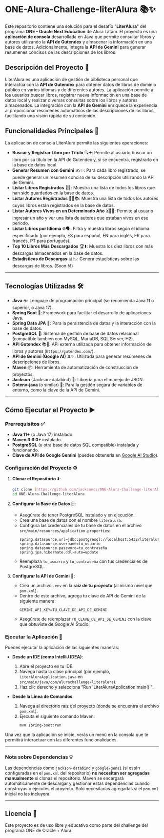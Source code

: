 # ONE-Alura-Challenge-literAlura 📚✨﻿

Este repositorio contiene una solución para el desafío "**LiterAlura**" del programa **ONE - Oracle Next Education** de Alura Latam. El proyecto es una **aplicación de consola** desarrollada en Java que permite consultar libros y autores utilizando la **API de Gutendex** y almacenar la información en una base de datos. Adicionalmente, integra la **API de Gemini** para generar resúmenes concisos de las descripciones de los libros.

## Descripción del Proyecto 📖

LiterAlura es una aplicación de gestión de biblioteca personal que interactúa con la **API de Gutendex** para obtener datos de libros de dominio público en varios idiomas y de diferentes autores. La aplicación permite a los usuarios buscar libros, registrar nueva información en una base de datos local y realizar diversas consultas sobre los libros y autores almacenados. La integración con la **API de Gemini** enriquece la experiencia al proporcionar resúmenes automáticos de las descripciones de los libros, facilitando una visión rápida de su contenido.

## Funcionalidades Principales 🚀

La aplicación de consola LiterAlura permite las siguientes operaciones:

* **Buscar y Registrar Libro por Título** 🔍➕: Permite al usuario buscar un libro por su título en la API de Gutendex y, si se encuentra, registrarlo en la base de datos local.
* **Generar Resumen con Gemini** ✍️✨: Para cada libro registrado, se puede generar un resumen conciso de su descripción utilizando la API de Gemini.
* **Listar Libros Registrados** 📖📜: Muestra una lista de todos los libros que han sido guardados en la base de datos.
* **Listar Autores Registrados** 🧑‍💻📚: Muestra una lista de todos los autores cuyos libros están registrados en la base de datos.
* **Listar Autores Vivos en un Determinado Año** ⏳👨‍🏫: Permite al usuario ingresar un año y ver una lista de autores que estaban vivos en ese período.
* **Listar Libros por Idioma** 🌐🗣️: Filtra y muestra libros según el idioma especificado (por ejemplo, ES para español, EN para inglés, FR para francés, PT para portugués).
* **Top 10 Libros Más Descargados** 🏆⬇️: Muestra los diez libros con más descargas almacenados en la base de datos.
* **Estadísticas de Descargas** 📊📉: Genera estadísticas sobre las descargas de libros. (Soon ⚒️)

---

## Tecnologías Utilizadas 🛠️

* **Java** ☕: Lenguaje de programación principal (se recomienda Java 11 o superior, o Java 17).
* **Spring Boot** 🍃: Framework para facilitar el desarrollo de aplicaciones Java.
* **Spring Data JPA** 💾: Para la persistencia de datos y la interacción con la base de datos.
* **PostgreSQL** 🐘: Sistema de gestión de base de datos relacional (compatible también con MySQL, MariaDB, SQL Server, H2).
* **API Gutendex** 📚🔗: API externa utilizada para obtener información de libros y autores (`https://gutendex.com/`).
* **API de Gemini (Google AI)** ♊✨: Utilizada para generar resúmenes de descripciones de libros.
* **Maven** 📦: Herramienta de automatización de construcción de proyectos.
* **Jackson** (Jackson-databind) 🔗: Librería para el manejo de JSON.
* **Dotenv-java** (o similar) 🔐: Para la gestión segura de variables de entorno, como la clave de la API de Gemini.

---

## Cómo Ejecutar el Proyecto ▶️

### Prerrequisitos ✅

* **Java 11+** (o Java 17) instalado.
* **Maven 3.6.0+** instalado.
* **PostgreSQL** (u otra base de datos SQL compatible) instalada y funcionando.
* **Clave de API de Google Gemini** (puedes obtenerla en [Google AI Studio](https://aistudio.google.com/)).

### Configuración del Proyecto ⚙️

1.  **Clonar el Repositorio** ⬇️:
    ```bash
    git clone [https://github.com/jacksonos/ONE-Alura-Challenge-literAlura.git](https://github.com/jacksonos/ONE-Alura-Challenge-literAlura.git)
    cd ONE-Alura-Challenge-literAlura
    ```

2.  **Configurar la Base de Datos** 🗄️:
    * Asegúrate de tener PostgreSQL instalado y en ejecución.
    * Crea una base de datos con el nombre `literalura`.
    * Configura las credenciales de tu base de datos en el archivo `src/main/resources/application.properties`:
        ```properties
        spring.datasource.url=jdbc:postgresql://localhost:5432/literalura
        spring.datasource.username=tu_usuario
        spring.datasource.password=tu_contraseña
        spring.jpa.hibernate.ddl-auto=update
        ```
    * Reemplaza `tu_usuario` y `tu_contraseña` con tus credenciales de PostgreSQL.

3.  **Configurar la API de Gemini** 🔑:
    * Crea un archivo `.env` en la **raíz de tu proyecto** (al mismo nivel que `pom.xml`).
    * Dentro de este archivo, agrega tu clave de API de Gemini de la siguiente manera:
        ```properties
        GEMINI_API_KEY=TU_CLAVE_DE_API_DE_GEMINI
        ```
    * Asegúrate de reemplazar `TU_CLAVE_DE_API_DE_GEMINI` con la clave que obtuviste de Google AI Studio.

### Ejecutar la Aplicación 🚀

Puedes ejecutar la aplicación de las siguientes maneras:

* **Desde un IDE (como IntelliJ IDEA)**:
    1.  Abre el proyecto en tu IDE.
    2.  Navega hasta la clase principal (por ejemplo, `LiterAluraApplication.java` en `src/main/java/com/alurachallenge/literalura`).
    3.  Haz clic derecho y selecciona "Run 'LiterAluraApplication.main()'".

* **Desde la Línea de Comandos**:
    1.  Navega al directorio raíz del proyecto (donde se encuentra el archivo `pom.xml`).
    2.  Ejecuta el siguiente comando Maven:
        ```bash
        mvn spring-boot:run
        ```

Una vez que la aplicación se inicie, verás un menú en la consola que te permitirá interactuar con las diferentes funcionalidades.

---

### Nota sobre Dependencias 💡

Las dependencias como `jackson-databind` y `google-genai` (si están configuradas en el `pom.xml` del repositorio) **no necesitan ser agregadas manualmente** si clonas el repositorio. Maven se encargará automáticamente de descargar y gestionar estas dependencias cuando construyas o ejecutes el proyecto. Solo necesitarías agregarlas si el `pom.xml` inicial no las incluyera.

---

## Licencia 📄

Este proyecto es de uso libre y educativo como parte del challenge del programa ONE de Oracle + Alura.
